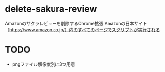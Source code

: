 # delete-sakura-review

Amazonのサクラレビューを削除するChrome拡張
Amazonの日本サイト（https://www.amazon.co.jp/）内のすべてのページでスクリプトが実行される

# TODO

- pngファイル解像度別に3つ用意
